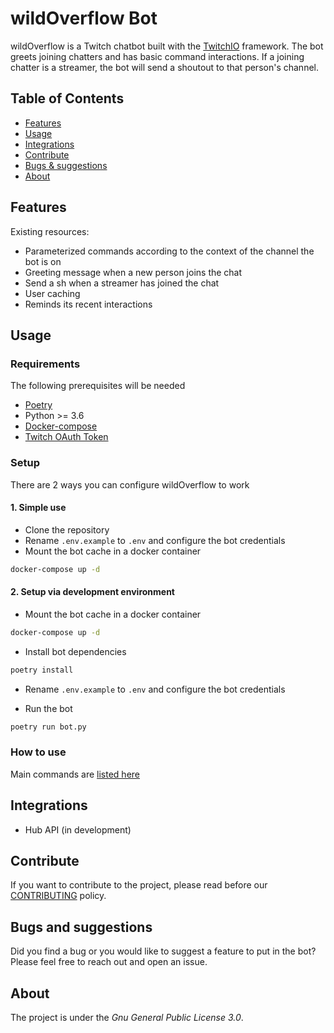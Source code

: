 # wildOverflow Bot

wildOverflow is a Twitch chatbot built with the [TwitchIO](twitchio.readthedocs.io/) framework.
The bot greets joining chatters and has basic command interactions. If a joining chatter is a streamer, the bot will send a shoutout to that person's channel.

## Table of Contents

- [Features](#features)
- [Usage](#usage)
- [Integrations](#integrations)
- [Contribute](#contribute)
- [Bugs & suggestions](#bugs-and-suggestions)
- [About](#about)

## Features

Existing resources:

- Parameterized commands according to the context of the channel the bot is on
- Greeting message when a new person joins the chat
- Send a sh when a streamer has joined the chat
- User caching
- Reminds its recent interactions

## Usage

### Requirements

The following prerequisites will be needed

- [Poetry](https://python-poetry.org/)
- Python >= 3.6
- [Docker-compose](https://docs.docker.com/compose/)
- [Twitch OAuth Token](https://twitchapps.com/tmi/)

### Setup

There are 2 ways you can configure wildOverflow to work

#### 1. Simple use

- Clone the repository
- Rename `.env.example` to `.env` and configure the bot credentials
- Mount the bot cache in a docker container

```sh
docker-compose up -d
```

#### 2. Setup via development environment

- Mount the bot cache in a docker container

```sh
docker-compose up -d
```

- Install bot dependencies

```sh
poetry install
```

- Rename `.env.example` to `.env` and configure the bot credentials

- Run the bot

```sh
poetry run bot.py
```

### How to use

Main commands are [listed here](https://vcwild.github.io/wildoverflow)

## Integrations

- Hub API (in development)

## Contribute

If you want to contribute to the project, please read before our [CONTRIBUTING](./CONTRIBUTING.md) policy.

## Bugs and suggestions

Did you find a bug or you would like to suggest a feature to put in the bot?
Please feel free to reach out and open an issue.

## About

The project is under the *Gnu General Public License 3.0*.
